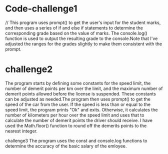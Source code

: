 # Code-challenge1
// This program uses prompt() to get the user's input for the student marks, and then uses a series of if and else if statements to determine the corresponding grade based on the value of marks. The console.log() function is used to output the resulting grade to the console.Note that I've adjusted the ranges for the grades slightly to make them consistent with the prompt.


# challenge2 
The program starts by defining some constants for the speed limit, the number of demerit points per km over the limit, and the maximum number of demerit points allowed before the license is suspended. These constants can be adjusted as needed.The program then uses prompt() to get the speed of the car from the user. If the speed is less than or equal to the speed limit, the program prints "Ok" and exits. Otherwise, it calculates the number of kilometers per hour over the speed limit and uses that to calculate the number of demerit points the driver should receive. I have used the Math.floor() function to round off the demerits points to the nearest integer.



challenge3
The program uses the const and console.log functions to determine the accuracy of the basic salary of the emloyee.